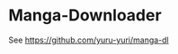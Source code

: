 # Manga-Downloader

See <a href="https://github.com/yuru-yuri/manga-dl">https://github.com/yuru-yuri/manga-dl</a>
